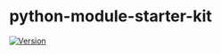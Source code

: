 # python-module-starter-kit

[![Version](https://img.shields.io/github/pipenv/locked/python-version/anton-yurchenko/python-module-starter-kit)](https://github.com/anton-yurchenko/python-starter-kit)
